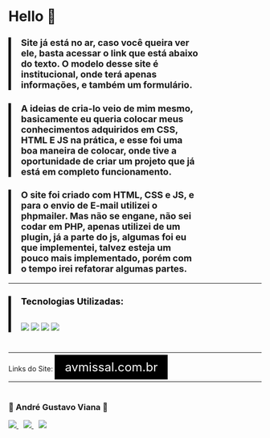 <h1> Hello 👋 </h1>

<h3 style="padding-left: 20px;border-left: 5px solid black;width: 70%;font-size: 18px;">
    Site já está no ar, caso você queira ver ele, basta acessar o link que está abaixo do texto. O modelo desse site é
    institucional, onde terá apenas informações, e também um formulário.
</h3>
<h3 style="padding-left: 20px;border-left: 5px solid black;width: 70%;font-size: 18px;">
    A ideias de cria-lo veio de mim mesmo, basicamente eu queria colocar meus conhecimentos adquiridos em CSS, HTML E JS
    na prática, e esse foi uma boa maneira de colocar, onde tive a oportunidade de criar um projeto que já está em
    completo funcionamento.
</h3>
<h3 style="padding-left: 20px;border-left: 5px solid black;width: 70%;font-size: 18px;">
    O site foi criado com HTML, CSS e JS, e para o envio de E-mail utilizei o phpmailer. Mas não se engane, não sei
    codar em PHP, apenas utilizei de um plugin, já a parte do js, algumas foi eu que implementei, talvez esteja um pouco
    mais implementado, porém com o tempo irei refatorar algumas partes.
</h3>
<hr/>
<div style="padding-left: 20px;border-left: 5px solid black;margin-bottom: 40px;">
   <h2 style="color: black;font-size: 18px;">Tecnologias Utilizadas:</h2>
    <br/>
   <img src="https://img.shields.io/badge/HTML5-E34F26?style=for-the-badge&logo=html5&logoColor=white">
   <img src="https://img.shields.io/badge/CSS3-1572B6?style=for-the-badge&logo=css3&logoColor=white">
   <img src="https://img.shields.io/badge/JavaScript-F7DF1E?style=for-the-badge&logo=javascript&logoColor=black">
   <img src="https://img.shields.io/badge/PHP-777BB4?style=for-the-badge&logo=php&logoColor=white">
</div>
<hr/>
 Links do Site:
<a href="https://avmissal.com.br"
    style="padding: 10px 20px;font-size: 24px;text-decoration: none;color: white; background-color: black;"
    target="black">
    avmissal.com.br
</a>
<hr/>
<h3 style="margin-top: 40px;">👦 André Gustavo Viana 👦</h3>

<a href="https://www.instagram.com/andre_gust_viana/" style="margin-right: 10px;">
    <img src="https://img.shields.io/badge/Instagram-E4405F?style=for-the-badge&logo=instagram&logoColor=white" />
</a>
<a href="https://www.facebook.com/andre.dapper.121" style="margin-right: 10px;">
    <img src="https://img.shields.io/badge/Facebook-1877F2?style=for-the-badge&logo=facebook&logoColor=white" />
</a>
<a href="https://www.linkedin.com/in/andr%C3%A9-viana-133353190/">
    <img src="https://img.shields.io/badge/LinkedIn-0077B5?style=for-the-badge&logo=linkedin&logoColor=white">
</a>
